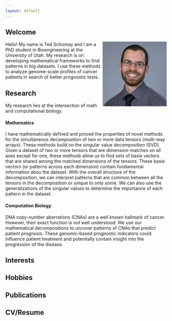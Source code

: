 ```yaml
---
layout: default
---
```


## Welcome
<img align="right" src="/assets/images/Ted.jpg" height="202" width="200">
Hello! My name is Ted Schomay and I am a PhD student in Bioengineering at the University of Utah. My research is on developing mathematical frameworks to find patterns in big datasets. I use these methods to analyze genome-scale profiles of cancer patients in search of better prognostic tests.

## Research
My research lies at the intersection of math and computational biology.

#### Mathematics
I have mathematically defined and proved the properties of novel methods for the simultaneous decomposition of two or more data tensors (multi-way arrays). These methods build on the singular value decomposition (SVD). Given a dataset of two or more tensors that are dimension-matches on all axes except for one, these methods allow us to find sets of basis vectors that are shared among the matched dimensions of the tensors. These basis vectors (or patterns across each dimension) contain fundamental information abou the dataset. With the overall structure of the decomposition, we can interpret patterns that are common between all the tensors in the decomposition or unique to only some. We can also use the generalizations of the singular values to determine the importance of each pattern in the dataset.

#### Computation Biology
DNA copy-number aberrations (CNAs) are a well known hallmark of cancer. However, their exact function is not well understood. We use our mathematical decompositions to uncover patterns of CNAs that predict patient prognosis. These genomic-based prognostic indicators could influence patient treatment and potentially contain insight into the progression of the disease. 

## Interests


## Hobbies

## Publications

## CV/Resume
